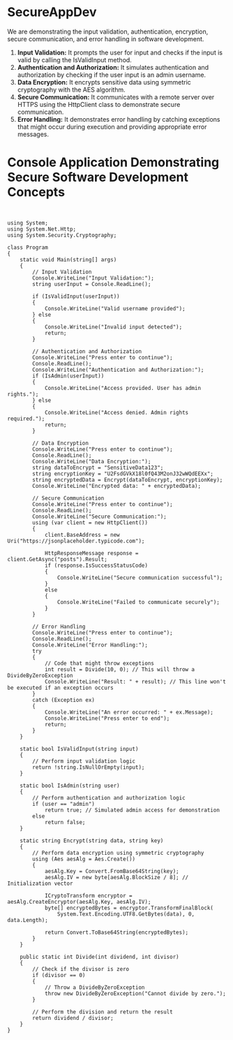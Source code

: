 # SecureAppDev

We are demonstrating the input validation, authentication, encryption, secure communication, and error handling in software development.

1. **Input Validation:** It prompts the user for input and checks if the input is valid by calling the IsValidInput method.
2. **Authentication and Authorization:** It simulates authentication and authorization by checking if the user input is an admin username.
3. **Data Encryption:** It encrypts sensitive data using symmetric cryptography with the AES algorithm.
4. **Secure Communication:** It communicates with a remote server over HTTPS using the HttpClient class to demonstrate secure communication.
5. **Error Handling:** It demonstrates error handling by catching exceptions that might occur during execution and providing appropriate error messages.



# Console Application Demonstrating Secure Software Development Concepts
```


using System;
using System.Net.Http;
using System.Security.Cryptography;

class Program
{
    static void Main(string[] args)
    {
        // Input Validation
        Console.WriteLine("Input Validation:");
        string userInput = Console.ReadLine();

        if (IsValidInput(userInput))
        {
            Console.WriteLine("Valid username provided");
        } else
        {
            Console.WriteLine("Invalid input detected");
            return;
        }

        // Authentication and Authorization
        Console.WriteLine("Press enter to continue");
        Console.ReadLine();
        Console.WriteLine("Authentication and Authorization:");
        if (IsAdmin(userInput))
        {
            Console.WriteLine("Access provided. User has admin rights.");
        } else
        {
            Console.WriteLine("Access denied. Admin rights required.");
            return;
        }

        // Data Encryption
        Console.WriteLine("Press enter to continue");
        Console.ReadLine();
        Console.WriteLine("Data Encryption:");
        string dataToEncrypt = "SensitiveData123";
        string encryptionKey = "U2FsdGVkX18l0fQ43M2onJ32wWQdEEXx";
        string encryptedData = Encrypt(dataToEncrypt, encryptionKey);
        Console.WriteLine("Encrypted data: " + encryptedData);

        // Secure Communication
        Console.WriteLine("Press enter to continue");
        Console.ReadLine();
        Console.WriteLine("Secure Communication:");
        using (var client = new HttpClient())
        {
            client.BaseAddress = new Uri("https://jsonplaceholder.typicode.com");

            HttpResponseMessage response = client.GetAsync("posts").Result;
            if (response.IsSuccessStatusCode)
            {
                Console.WriteLine("Secure communication successful");
            }
            else
            {
                Console.WriteLine("Failed to communicate securely");
            }
        }

        // Error Handling
        Console.WriteLine("Press enter to continue");
        Console.ReadLine();
        Console.WriteLine("Error Handling:");
        try
        {
            // Code that might throw exceptions
            int result = Divide(10, 0); // This will throw a DivideByZeroException
            Console.WriteLine("Result: " + result); // This line won't be executed if an exception occurs
        }
        catch (Exception ex)
        {
            Console.WriteLine("An error occurred: " + ex.Message);
	        Console.WriteLine("Press enter to end");
            return;
        }
    }

    static bool IsValidInput(string input)
    {
        // Perform input validation logic
        return !string.IsNullOrEmpty(input);
    }

    static bool IsAdmin(string user)
    {
        // Perform authentication and authorization logic
        if (user == "admin")
            return true; // Simulated admin access for demonstration
        else
            return false;
    }

    static string Encrypt(string data, string key)
    {
        // Perform data encryption using symmetric cryptography
        using (Aes aesAlg = Aes.Create())
        {
            aesAlg.Key = Convert.FromBase64String(key);
            aesAlg.IV = new byte[aesAlg.BlockSize / 8]; // Initialization vector

            ICryptoTransform encryptor = aesAlg.CreateEncryptor(aesAlg.Key, aesAlg.IV);
            byte[] encryptedBytes = encryptor.TransformFinalBlock(
                System.Text.Encoding.UTF8.GetBytes(data), 0, data.Length);

            return Convert.ToBase64String(encryptedBytes);
        }
    }

    public static int Divide(int dividend, int divisor)
    {
        // Check if the divisor is zero
        if (divisor == 0)
        {
            // Throw a DivideByZeroException
            throw new DivideByZeroException("Cannot divide by zero.");
        }

        // Perform the division and return the result
        return dividend / divisor;
    }
}





```
